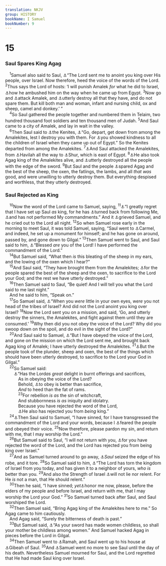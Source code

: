 ```yaml
---
translation: NKJV
group: HISTORY
bookName: I Samuel 
bookNumber: 9
---
```


<div class="title"><h1>15</h1><h3>Saul Spares King Agag</h3></div>
<span class="verse 1sa_15_1"> <sup>1</sup>Samuel also said to Saul, <a data-toggle="tooltip" data-placement="bottom" title="1 Sam. 8:11">⚓</a>“The Lord sent me to anoint you king over His people, over Israel. Now therefore, heed the voice of the words of the Lord. </span>
<span class="verse 1sa_15_2"><sup>2</sup>Thus says the Lord of hosts: ‘I will punish Amalek <i>for</i> what he did to Israel, <a data-toggle="tooltip" data-placement="bottom" title="1 Sam. 9:16; 10:1">⚓</a>how he ambushed him on the way when he came up from Egypt. </span>
<span class="verse 1sa_15_3"><sup>3</sup>Now go and <a data-toggle="tooltip" data-placement="bottom" title="Ex. 17:8, 14; Num. 24:20; Deut. 25:17–19">⚓</a>attack Amalek, and <a data-toggle="tooltip" data-placement="bottom" title="Deut. 25:19">⚓</a>utterly destroy all that they have, and do not spare them. But kill both man and woman, infant and nursing child, ox and sheep, camel and donkey.’ ”<br/></span>
<span class="verse 1sa_15_4"> <sup>4</sup>So Saul gathered the people together and numbered them in Telaim, two hundred thousand foot soldiers and ten thousand men of Judah. </span>
<span class="verse 1sa_15_5"><sup>5</sup>And Saul came to a city of Amalek, and lay in wait in the valley.<br/></span>
<span class="verse 1sa_15_6"> <sup>6</sup>Then Saul said to <a data-toggle="tooltip" data-placement="bottom" title="Lev. 27:28, 29; Num. 24:20; Deut. 20:16–18; Josh. 6:17–21">⚓</a>the Kenites, <a data-toggle="tooltip" data-placement="bottom" title="Num. 24:21; Judg. 1:16; 4:11–22; 1 Chr. 2:55">⚓</a>“Go, depart, get down from among the Amalekites, lest I destroy you with them. For <a data-toggle="tooltip" data-placement="bottom" title="Gen. 18:25; 19:12, 14; Rev. 18:4">⚓</a>you showed kindness to all the children of Israel when they came up out of Egypt.” So the Kenites departed from among the Amalekites. </span>
<span class="verse 1sa_15_7"><sup>7</sup><a data-toggle="tooltip" data-placement="bottom" title="Ex. 18:10, 19; Num. 10:29, 32">⚓</a>And Saul attacked the Amalekites, from <a data-toggle="tooltip" data-placement="bottom" title="1 Sam. 14:48">⚓</a>Havilah all the way to <a data-toggle="tooltip" data-placement="bottom" title="Gen. 2:11; 25:17, 18">⚓</a>Shur, which is east of Egypt. </span>
<span class="verse 1sa_15_8"><sup>8</sup><a data-toggle="tooltip" data-placement="bottom" title="Gen. 16:7; Ex. 15:22; 1 Sam. 27:8">⚓</a>He also took Agag king of the Amalekites alive, and <a data-toggle="tooltip" data-placement="bottom" title="1 Sam. 15:32, 33">⚓</a>utterly destroyed all the people with the edge of the sword. </span>
<span class="verse 1sa_15_9"><sup>9</sup>But Saul and the people <a data-toggle="tooltip" data-placement="bottom" title="1 Sam. 27:8, 9">⚓</a>spared Agag and the best of the sheep, the oxen, the fatlings, the lambs, and all <i>that</i> <i>was</i> good, and were unwilling to utterly destroy them. But everything despised and worthless, that they utterly destroyed.<br/></span>
<div class="title"><h3>Saul Rejected as King</h3></div>
<span class="verse 1sa_15_10"> <sup>10</sup>Now the word of the Lord came to Samuel, saying, </span>
<span class="verse 1sa_15_11"><sup>11</sup><a data-toggle="tooltip" data-placement="bottom" title="1 Sam. 15:3, 15, 19">⚓</a>“I greatly regret that I have set up Saul <i>as</i> king, for he has <a data-toggle="tooltip" data-placement="bottom" title="Gen. 6:6, 7; 1 Sam. 15:35; 2 Sam. 24:16">⚓</a>turned back from following Me, <a data-toggle="tooltip" data-placement="bottom" title="Josh. 22:16; 1 Kin. 9:6">⚓</a>and has not performed My commandments.” And it <a data-toggle="tooltip" data-placement="bottom" title="1 Sam. 13:13; 15:3, 9">⚓</a>grieved Samuel, and he cried out to the Lord all night. </span>
<span class="verse 1sa_15_12"><sup>12</sup>So when Samuel rose early in the morning to meet Saul, it was told Samuel, saying, “Saul went to <a data-toggle="tooltip" data-placement="bottom" title="1 Sam. 15:35; 16:1">⚓</a>Carmel, and indeed, he set up a monument for himself; and he has gone on around, passed by, and gone down to Gilgal.” </span>
<span class="verse 1sa_15_13"><sup>13</sup>Then Samuel went to Saul, and Saul said to him, <a data-toggle="tooltip" data-placement="bottom" title="Josh. 15:55; 1 Sam. 25:2">⚓</a>“Blessed <i>are</i> you of the Lord! I have performed the commandment of the Lord.”<br/></span>
<span class="verse 1sa_15_14"> <sup>14</sup>But Samuel said, “What then <i>is</i> this bleating of the sheep in my ears, and the lowing of the oxen which I hear?”<br/></span>
<span class="verse 1sa_15_15"> <sup>15</sup>And Saul said, “They have brought them from the Amalekites; <a data-toggle="tooltip" data-placement="bottom" title="Gen. 14:19; Judg. 17:2; Ruth 3:10; 2 Sam. 2:5">⚓</a>for the people spared the best of the sheep and the oxen, to sacrifice to the Lord your God; and the rest we have utterly destroyed.”<br/></span>
<span class="verse 1sa_15_16"> <sup>16</sup>Then Samuel said to Saul, “Be quiet! And I will tell you what the Lord said to me last night.”<br/> And he said to him, “Speak on.”<br/></span>
<span class="verse 1sa_15_17"> <sup>17</sup>So Samuel said, <a data-toggle="tooltip" data-placement="bottom" title="(Gen. 3:12, 13; Ex. 32:22, 23); 1 Sam. 15:9, 21; (Prov. 28:13)">⚓</a>“When you <i>were</i> little in your own eyes, <i>were</i> you not head of the tribes of Israel? And did not the Lord anoint you king over Israel? </span>
<span class="verse 1sa_15_18"><sup>18</sup>Now the Lord sent you on a mission, and said, ‘Go, and utterly destroy the sinners, the Amalekites, and fight against them until they are consumed.’ </span>
<span class="verse 1sa_15_19"><sup>19</sup>Why then did you not obey the voice of the Lord? Why did you swoop down on the spoil, and do evil in the sight of the Lord?”<br/></span>
<span class="verse 1sa_15_20"> <sup>20</sup>And Saul said to Samuel, <a data-toggle="tooltip" data-placement="bottom" title="1 Sam. 9:21; 10:22">⚓</a>“But I have obeyed the voice of the Lord, and gone on the mission on which the Lord sent me, and brought back Agag king of Amalek; I have utterly destroyed the Amalekites. </span>
<span class="verse 1sa_15_21"><sup>21</sup><a data-toggle="tooltip" data-placement="bottom" title="1 Sam. 15:13; (Prov. 28:13)">⚓</a>But the people took of the plunder, sheep and oxen, the best of the things which should have been utterly destroyed, to sacrifice to the Lord your God in Gilgal.”<br/></span>
<span class="verse 1sa_15_22"> <sup>22</sup>So Samuel said:<br/>  <a data-toggle="tooltip" data-placement="bottom" title="1 Sam. 15:15">⚓</a>“Has the Lord<i>as</i> <i>great</i> delight in burnt offerings and sacrifices,<br/>   As in obeying the voice of the Lord?<br/>   Behold, <a data-toggle="tooltip" data-placement="bottom" title="Ps. 50:8, 9; 51:16, 17; (Prov. 21:3; Is. 1:11–17; Jer. 7:22, 23; Mic. 6:6–8; Heb. 10:4–10)">⚓</a>to obey is better than sacrifice,<br/>   <i>And</i> to heed than the fat of rams.<br/></span>
<span class="verse 1sa_15_23">   <sup>23</sup>For rebellion <i>is</i> <i>as</i> the sin of witchcraft,<br/>   And stubbornness <i>is</i> <i>as</i> iniquity and idolatry.<br/>   Because you have rejected the word of the Lord,<br/>   <a data-toggle="tooltip" data-placement="bottom" title="(Eccl. 5:1; Hos. 6:6; Matt. 5:24; 9:13; 12:7; Mark 12:33)">⚓</a>He also has rejected you from <i>being</i> king.”<br/></span>
<span class="verse 1sa_15_24"> <sup>24</sup><a data-toggle="tooltip" data-placement="bottom" title="1 Sam. 13:14; 16:1">⚓</a>Then Saul said to Samuel, “I have sinned, for I have transgressed the commandment of the Lord and your words, because I <a data-toggle="tooltip" data-placement="bottom" title="Num. 22:34; Josh. 7:20; 1 Sam. 26:21; 2 Sam. 12:13; Ps. 51:4">⚓</a>feared the people and obeyed their voice. </span>
<span class="verse 1sa_15_25"><sup>25</sup>Now therefore, please pardon my sin, and return with me, that I may worship the Lord.”<br/></span>
<span class="verse 1sa_15_26"> <sup>26</sup>But Samuel said to Saul, “I will not return with you, <a data-toggle="tooltip" data-placement="bottom" title="(Ex. 23:2; Prov. 29:25; Is. 51:12, 13)">⚓</a>for you have rejected the word of the Lord, and the Lord has rejected you from being king over Israel.”<br/></span>
<span class="verse 1sa_15_27"> <sup>27</sup>And as Samuel turned around to go away, <a data-toggle="tooltip" data-placement="bottom" title="1 Sam. 2:30">⚓</a><i>Saul</i> seized the edge of his robe, and it tore. </span>
<span class="verse 1sa_15_28"><sup>28</sup>So Samuel said to him, <a data-toggle="tooltip" data-placement="bottom" title="1 Kin. 11:30, 31">⚓</a>“The Lord has torn the kingdom of Israel from you today, and has given it to a neighbor of yours, <i>who</i> <i>is</i> better than you. </span>
<span class="verse 1sa_15_29"><sup>29</sup>And also the Strength of Israel <a data-toggle="tooltip" data-placement="bottom" title="1 Sam. 28:17, 18; 1 Kin. 11:31">⚓</a>will not lie nor relent. For He <i>is</i> not a man, that He should relent.”<br/></span>
<span class="verse 1sa_15_30"> <sup>30</sup>Then he said, “I have sinned; <i>yet</i><a data-toggle="tooltip" data-placement="bottom" title="Num. 23:19; Ezek. 24:14; 2 Tim. 2:13; Titus 1:2">⚓</a>honor me now, please, before the elders of my people and before Israel, and return with me, that I may worship the Lord your God.” </span>
<span class="verse 1sa_15_31"><sup>31</sup>So Samuel turned back after Saul, and Saul worshiped the Lord.<br/></span>
<span class="verse 1sa_15_32"> <sup>32</sup>Then Samuel said, “Bring Agag king of the Amalekites here to me.” So Agag came to him cautiously.<br/> And Agag said, “Surely the bitterness of death is past.”<br/></span>
<span class="verse 1sa_15_33"> <sup>33</sup>But Samuel said, <a data-toggle="tooltip" data-placement="bottom" title="(John 5:44; 12:43)">⚓</a>“As your sword has made women childless, so shall your mother be childless among women.” And Samuel hacked Agag in pieces before the Lord in Gilgal.<br/></span>
<span class="verse 1sa_15_34"> <sup>34</sup>Then Samuel went to <a data-toggle="tooltip" data-placement="bottom" title="(Gen. 9:6); Num. 14:45; Judg. 1:7; (Matt. 7:2)">⚓</a>Ramah, and Saul went up to his house at <a data-toggle="tooltip" data-placement="bottom" title="1 Sam. 7:17">⚓</a>Gibeah of Saul. </span>
<span class="verse 1sa_15_35"><sup>35</sup>And <a data-toggle="tooltip" data-placement="bottom" title="1 Sam. 11:4">⚓</a>Samuel went no more to see Saul until the day of his death. Nevertheless Samuel mourned for Saul, and the Lord regretted that He had made Saul king over Israel.<br/></span>
